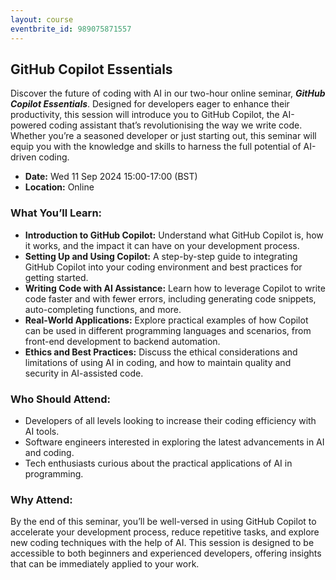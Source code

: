```yaml
---
layout: course
eventbrite_id: 989075871557
---
```


## GitHub Copilot Essentials

Discover the future of coding with AI in our two-hour online seminar,
***GitHub Copilot Essentials***. Designed for developers eager to enhance their
productivity, this session will introduce you to GitHub Copilot, the
AI-powered coding assistant that’s revolutionising the way we write code.
Whether you’re a seasoned developer or just starting out, this seminar will
equip you with the knowledge and skills to harness the full potential of
AI-driven coding.

* **Date:** Wed 11 Sep 2024 15:00-17:00 (BST)
* **Location:** Online

### What You’ll Learn:

* **Introduction to GitHub Copilot:** Understand what GitHub Copilot is, how
it works, and the impact it can have on your development process.
* **Setting Up and Using Copilot:** A step-by-step guide to integrating
GitHub Copilot into your coding environment and best practices for getting
started.
* **Writing Code with AI Assistance:** Learn how to leverage Copilot to write
code faster and with fewer errors, including generating code snippets,
auto-completing functions, and more.
* **Real-World Applications:** Explore practical examples of how Copilot can
be used in different programming languages and scenarios, from front-end
development to backend automation.
* **Ethics and Best Practices:** Discuss the ethical considerations and
limitations of using AI in coding, and how to maintain quality and security
in AI-assisted code.

### Who Should Attend:

* Developers of all levels looking to increase their coding efficiency with
AI tools.
* Software engineers interested in exploring the latest advancements in AI
and coding.
* Tech enthusiasts curious about the practical applications of AI in
programming.

### Why Attend:

By the end of this seminar, you’ll be well-versed in using GitHub Copilot to
accelerate your development process, reduce repetitive tasks, and explore new
coding techniques with the help of AI. This session is designed to be
accessible to both beginners and experienced developers, offering insights
that can be immediately applied to your work.

<div id="eventbrite-widget-container-983918846757"></div>

<script src="https://www.eventbrite.co.uk/static/widgets/eb_widgets.js"></script>

<script type="text/javascript">
    var exampleCallback = function() {
        console.log('Order complete!');
    };

    window.EBWidgets.createWidget({
        // Required
        widgetType: 'checkout',
        eventId: '983918846757',
        iframeContainerId: 'eventbrite-widget-container-983918846757',

        // Optional
        iframeContainerHeight: 500,  // Widget height in pixels. Defaults to a minimum of 425px if not provided
        onOrderComplete: exampleCallback  // Method called when an order has successfully completed
    });
</script>
